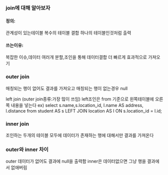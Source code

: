 
### join에 대해 알아보자

#### 정의:
관계성이 있는테이블 복수의 테이블 결합 하나의 테이블인것처럼 출력

#### 쓰는이유:
복잡한 이슈,데이터 여러개 분할,조인을 통해 데이터결합 더 빠르게 효과적으로 가져오기

### outer join 
매칭되는 행이 없어도 결과를 가져오고 매칭되는 행이 없는경우  null

left join (outer join종류:가장 많이 쓰임)
left조인은 from 기준으로 왼쪽테이블에 오른쪽 내용을 넣는다
ex) select s.name,s.location_id, l.name AS address, l.distance from student AS s LEFT JOIN location AS l ON s.location_id = l.id;

### inner join
조인하는 두개의 테이블 모두에 데이터가 존재하는 행에 대해서만 결과를 가져온다

### outer와 inner 차이
outer 데이터가 없어도 결과에 null을 출력함
inner은 데이터없으면 그냥 행을 결과에서 없애버림
